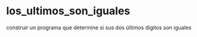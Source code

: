 # los_ultimos_son_iguales
construir un programa que determine si sus dos últimos dígitos son iguales
